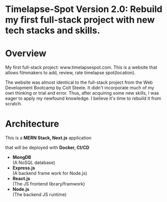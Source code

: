 # Timelapse-Spot Version 2.0: Rebuild my first full-stack project with new tech stacks and skills.

<h1>Overview</h1>
<p>My first full-stack project: www.timelapsespot.com. This is a website that allows filmmakers to add, review, rate timelapse spot(location).</p>
The website was almost identical to the full-stack project from the Web Development Bootcamp by Colt Steele. It didn't incorporate much of my own thinking or trial and error. Thus, after acquiring some new skills, I was eager to apply my newfound knowledge. I believe it's time to rebuild it from scratch.


<h1>Architecture</h1>
<p>This is a <strong>MERN Stack, Next.js</strong> application <p> that will be deployed with <strong>Docker, CI/CD</strong>
  <ul>
    <strong><li>MongDB</li></strong> (A NoSQL database)
    <strong><li>Express.js</li></strong> (A backend frame work for Node.js)
    <strong><li>React.js</li></strong> (The JS frontend library/framwork)
    <strong><li>Node.js</li></strong> (The backend JS runtime)
  </ul>
